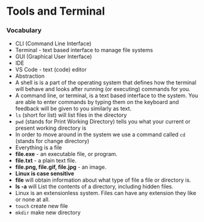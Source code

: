 # Tools and Terminal

### Vocabulary
+ CLI (Command Line Interface)
+ Terminal - text based interface to manage file systems
+ GUI (Graphical User Interface)
+ IDE
+ VS Code - text (code) editor
+ Abstraction
+ A shell is is a part of the operating system that defines how the terminal will behave and looks after running (or executing) commands for you.
+ A command line, or terminal, is a text based interface to the system. You are able to enter commands by typing them on the keyboard and feedback will be given to you similarly as text.
+ `ls` (short for list) will list files in the directory
+ `pwd` (stands for Print Working Directory) tells you what your current or present working directory is
+ In order to move around in the system we use a command called `cd`  (stands for change directory)
+ Everything is a file
+ **file.exe** - an executable file, or program.
+ **file.txt** - a plain text file.
+ **file.png, file.gif, file.jpg** - an image.
+ **Linux is case sensitive**
+ **file** will obtain information about what type of file a file or directory is.
+ **ls -a** will List the contents of a directory, including hidden files.
+ Linux is an extensionless system. Files can have any extension they like or none at all.
+ `touch` create new file
+ `mkdir` make new directory
